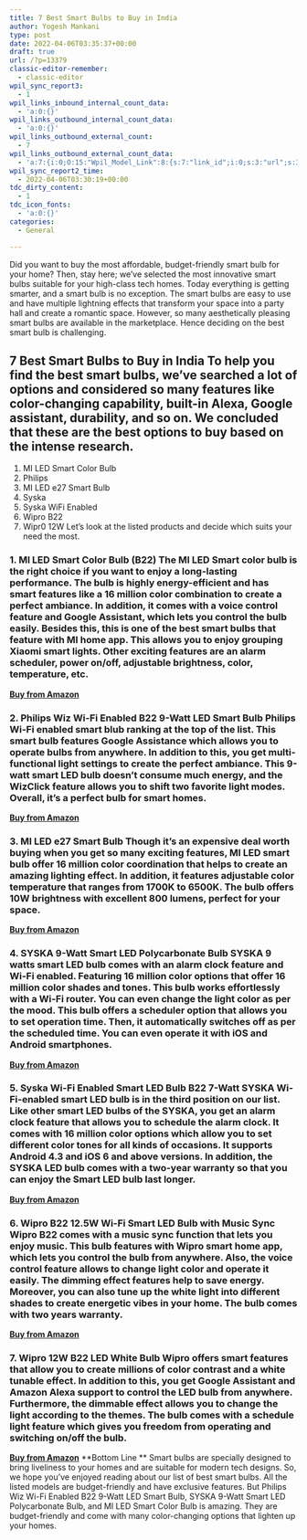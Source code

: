 ```yaml
---
title: 7 Best Smart Bulbs to Buy in India
author: Yogesh Mankani
type: post
date: 2022-04-06T03:35:37+00:00
draft: true
url: /?p=13379
classic-editor-remember:
  - classic-editor
wpil_sync_report3:
  - 1
wpil_links_inbound_internal_count_data:
  - 'a:0:{}'
wpil_links_outbound_internal_count_data:
  - 'a:0:{}'
wpil_links_outbound_external_count:
  - 7
wpil_links_outbound_external_count_data:
  - 'a:7:{i:0;O:15:"Wpil_Model_Link":8:{s:7:"link_id";i:0;s:3:"url";s:35:"https://www.amazon.in/dp/B08JLLP7BP";s:4:"host";s:9:"amazon.in";s:8:"internal";b:0;s:4:"post";N;s:6:"anchor";s:15:"Buy from Amazon";s:15:"added_by_plugin";b:0;s:8:"location";s:7:"content";}i:1;O:15:"Wpil_Model_Link":8:{s:7:"link_id";i:0;s:3:"url";s:35:"https://www.amazon.in/dp/B07XD8G2HR";s:4:"host";s:9:"amazon.in";s:8:"internal";b:0;s:4:"post";N;s:6:"anchor";s:15:"Buy from Amazon";s:15:"added_by_plugin";b:0;s:8:"location";s:7:"content";}i:2;O:15:"Wpil_Model_Link":8:{s:7:"link_id";i:0;s:3:"url";s:73:"https://www.amazon.in/Mi-Compatible-Amazon-Google-Assistant/dp/B07SPZMH5W";s:4:"host";s:9:"amazon.in";s:8:"internal";b:0;s:4:"post";N;s:6:"anchor";s:15:"Buy from Amazon";s:15:"added_by_plugin";b:0;s:8:"location";s:7:"content";}i:3;O:15:"Wpil_Model_Link":8:{s:7:"link_id";i:0;s:3:"url";s:73:"https://www.amazon.in/Syska-9-Watt-Compatible-Amazon-socket/dp/B07P9R6DKP";s:4:"host";s:9:"amazon.in";s:8:"internal";b:0;s:4:"post";N;s:6:"anchor";s:15:"Buy from Amazon";s:15:"added_by_plugin";b:0;s:8:"location";s:7:"content";}i:4;O:15:"Wpil_Model_Link":8:{s:7:"link_id";i:0;s:3:"url";s:35:"https://www.amazon.in/dp/B08L5TGRH5";s:4:"host";s:9:"amazon.in";s:8:"internal";b:0;s:4:"post";N;s:6:"anchor";s:15:"Buy from Amazon";s:15:"added_by_plugin";b:0;s:8:"location";s:7:"content";}i:5;O:15:"Wpil_Model_Link":8:{s:7:"link_id";i:0;s:3:"url";s:35:"https://www.amazon.in/dp/B08DLJSGJ5";s:4:"host";s:9:"amazon.in";s:8:"internal";b:0;s:4:"post";N;s:6:"anchor";s:15:"Buy from Amazon";s:15:"added_by_plugin";b:0;s:8:"location";s:7:"content";}i:6;O:15:"Wpil_Model_Link":8:{s:7:"link_id";i:0;s:3:"url";s:75:"http://amazon.in/Enabled-12-Watt-Million-Compatible-Assistant/dp/B07S5TH6BN";s:4:"host";s:9:"amazon.in";s:8:"internal";b:0;s:4:"post";N;s:6:"anchor";s:15:"Buy from Amazon";s:15:"added_by_plugin";b:0;s:8:"location";s:7:"content";}}'
wpil_sync_report2_time:
  - 2022-04-06T03:30:19+00:00
tdc_dirty_content:
  - 1
tdc_icon_fonts:
  - 'a:0:{}'
categories:
  - General

---
```

Did you want to buy the most affordable, budget-friendly smart bulb for your home? Then, stay here; we&#8217;ve selected the most innovative smart bulbs suitable for your high-class tech homes. Today everything is getting smarter, and a smart bulb is no exception. The smart bulbs are easy to use and have multiple lightning effects that transform your space into a party hall and create a romantic space. However, so many aesthetically pleasing smart bulbs are available in the marketplace. Hence deciding on the best smart bulb is challenging. 

## 7 Best Smart Bulbs to Buy in India To help you find the best smart bulbs, we&#8217;ve searched a lot of options and considered so many features like color-changing capability, built-in Alexa, Google assistant, durability, and so on. We concluded that these are the best options to buy based on the intense research. 

  1. MI LED Smart Color Bulb
  2. Philips
  3. MI LED e27 Smart Bulb
  4. Syska
  5. Syska WiFi Enabled
  6. Wipro B22
  7. Wipr0 12W Let&#8217;s look at the listed products and decide which suits your need the most. 

### 1. MI LED Smart Color Bulb (B22) The MI LED Smart color bulb is the right choice if you want to enjoy a long-lasting performance. The bulb is highly energy-efficient and has smart features like a 16 million color combination to create a perfect ambiance. In addition, it comes with a voice control feature and Google Assistant, which lets you control the bulb easily. Besides this, this is one of the best smart bulbs that feature with MI home app. This allows you to enjoy grouping Xiaomi smart lights. Other exciting features are an alarm scheduler, power on/off, adjustable brightness, color, temperature, etc. 

**<a href="https://www.amazon.in/dp/B08JLLP7BP" target="_blank" rel="noopener">Buy from Amazon</a>** 

### 2. Philips Wiz Wi-Fi Enabled B22 9-Watt LED Smart Bulb Philips Wi-Fi enabled smart blub ranking at the top of the list. This smart bulb features Google Assistance which allows you to operate bulbs from anywhere. In addition to this, you get multi-functional light settings to create the perfect ambiance. This 9-watt smart LED bulb doesn&#8217;t consume much energy, and the WizClick feature allows you to shift two favorite light modes. Overall, it&#8217;s a perfect bulb for smart homes. 

**<a href="https://www.amazon.in/dp/B07XD8G2HR" target="_blank" rel="noopener">Buy from Amazon</a>** 

### 3. MI LED e27 Smart Bulb Though it’s an expensive deal worth buying when you get so many exciting features, MI LED smart bulb offer 16 million color coordination that helps to create an amazing lighting effect. In addition, it features adjustable color temperature that ranges from 1700K to 6500K. The bulb offers 10W brightness with excellent 800 lumens, perfect for your space. 

**<a href="https://www.amazon.in/Mi-Compatible-Amazon-Google-Assistant/dp/B07SPZMH5W" target="_blank" rel="noopener">Buy from Amazon</a>** 

### 4. SYSKA 9-Watt Smart LED Polycarbonate Bulb SYSKA 9 watts smart LED bulb comes with an alarm clock feature and Wi-Fi enabled. Featuring 16 million color options that offer 16 million color shades and tones. This bulb works effortlessly with a Wi-Fi router. You can even change the light color as per the mood. This bulb offers a scheduler option that allows you to set operation time. Then, it automatically switches off as per the scheduled time. You can even operate it with iOS and Android smartphones. 

**<a href="https://www.amazon.in/Syska-9-Watt-Compatible-Amazon-socket/dp/B07P9R6DKP" target="_blank" rel="noopener">Buy from Amazon</a>** 

### 5. Syska Wi-Fi Enabled Smart LED Bulb B22 7-Watt SYSKA Wi-Fi-enabled smart LED bulb is in the third position on our list. Like other smart LED bulbs of the SYSKA, you get an alarm clock feature that allows you to schedule the alarm clock. It comes with 16 million color options which allow you to set different color tones for all kinds of occasions. It supports Android 4.3 and iOS 6 and above versions. In addition, the SYSKA LED bulb comes with a two-year warranty so that you can enjoy the Smart LED bulb last longer. 

**<a href="https://www.amazon.in/dp/B08L5TGRH5" target="_blank" rel="noopener">Buy from Amazon</a>** 

### 6. Wipro B22 12.5W Wi-Fi Smart LED Bulb with Music Sync Wipro B22 comes with a music sync function that lets you enjoy music. This bulb features with Wipro smart home app, which lets you control the bulb from anywhere. Also, the voice control feature allows to change light color and operate it easily. The dimming effect features help to save energy. Moreover, you can also tune up the white light into different shades to create energetic vibes in your home. The bulb comes with two years warranty. 

**<a href="https://www.amazon.in/dp/B08DLJSGJ5" target="_blank" rel="noopener">Buy from Amazon</a>** 

### 7. Wipro 12W B22 LED White Bulb Wipro offers smart features that allow you to create millions of color contrast and a white tunable effect. In addition to this, you get Google Assistant and Amazon Alexa support to control the LED bulb from anywhere. Furthermore, the dimmable effect allows you to change the light according to the themes. The bulb comes with a schedule light feature which gives you freedom from operating and switching on/off the bulb. 

**<a href="http://amazon.in/Enabled-12-Watt-Million-Compatible-Assistant/dp/B07S5TH6BN" target="_blank" rel="noopener">Buy from Amazon</a>** **Bottom Line ** Smart bulbs are specially designed to bring liveliness to your homes and are suitable for modern tech designs. So, we hope you&#8217;ve enjoyed reading about our list of best smart bulbs. All the listed models are budget-friendly and have exclusive features. But Philips Wiz Wi-Fi Enabled B22 9-Watt LED Smart Bulb, SYSKA 9-Watt Smart LED Polycarbonate Bulb, and MI LED Smart Color Bulb is amazing. They are budget-friendly and come with many color-changing options that lighten up your homes.